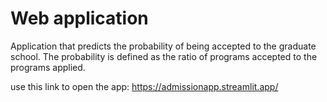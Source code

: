 # Web application
 Application that predicts the probability of being accepted to the graduate school. The probability is defined as the ratio of programs accepted to the programs applied.
 
use this link to open the app: https://admissionapp.streamlit.app/
